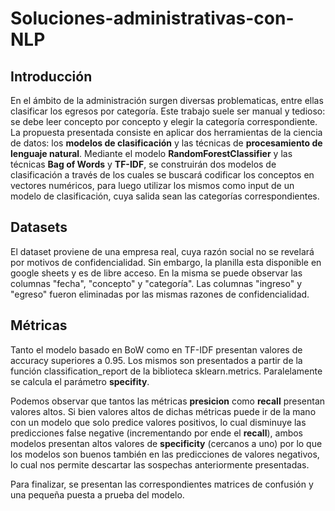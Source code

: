 # Soluciones-administrativas-con-NLP
## **Introducción**
En el ámbito de la administración surgen diversas problematicas, entre ellas
clasificar los egresos por categoría. Este trabajo suele ser manual y tedioso: se 
debe leer concepto por concepto y elegir la categoría correspondiente. La propuesta 
presentada consiste en aplicar dos herramientas de la ciencia de datos:
los **modelos de clasificación** y las técnicas de **procesamiento de lenguaje natural**.
Mediante el modelo **RandomForestClassifier** y las técnicas **Bag of Words** y **TF-IDF**, 
se construirán dos modelos de clasificación a través de los cuales
se buscará codificar los conceptos en vectores numéricos, para luego utilizar
los mismos como input de un modelo de clasificación, cuya salida sean las categorías
correspondientes.

## **Datasets**
El dataset proviene de una empresa real, cuya razón social no se revelará por motivos de confidencialidad. Sin embargo, la planilla 
esta disponible en google sheets y es de libre acceso. En la misma se puede observar las columnas "fecha", "concepto" y "categoría".
Las columnas "ingreso" y "egreso" fueron eliminadas por las mismas razones de confidencialidad. 

## **Métricas**
Tanto el modelo basado en BoW como en TF-IDF presentan valores de accuracy superiores a 0.95. 
Los mismos son presentados a partir de la función classification_report de la biblioteca
sklearn.metrics. Paralelamente se calcula el parámetro **specifity**. 

Podemos observar que tantos las métricas **presicion** como **recall**
presentan valores altos. Si bien valores altos de dichas métricas puede ir de la mano con un 
modelo que solo predice valores positivos, lo cual disminuye las predicciones false negative (incrementando 
por ende el **recall**), ambos modelos presentan altos valores de **specificity** (cercanos a uno) por 
lo que los modelos son buenos también en las predicciones de valores negativos, lo cual nos permite
descartar las sospechas anteriormente presentadas.

Para finalizar, se presentan las correspondientes matrices de confusión y una pequeña puesta a prueba del modelo.
